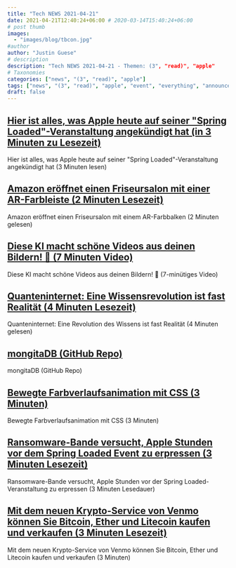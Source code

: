 ```yaml
---
title: "Tech NEWS 2021-04-21"
date: 2021-04-21T12:40:24+06:00 # 2020-03-14T15:40:24+06:00
# post thumb
images:
  - "images/blog/tbcon.jpg"
#author
author: "Justin Guese"
# description
description: "Tech NEWS 2021-04-21 - Themen: (3", "read)", "apple"
# Taxonomies
categories: ["news", "(3", "read)", "apple"]
tags: ["news", "(3", "read)", "apple", "event", "everything", "announced"]
draft: false
---
```


## [Hier ist alles, was Apple heute auf seiner "Spring Loaded"-Veranstaltung angekündigt hat (in 3 Minuten zu Lesezeit)](https://techcrunch.com/2021/04/20/heres-everything-apple-announced-at-its-spring-loaded-event-today/)

 Hier ist alles, was Apple heute auf seiner "Spring Loaded"-Veranstaltung angekündigt hat (3 Minuten lesen)

## [Amazon eröffnet einen Friseursalon mit einer AR-Farbleiste (2 Minuten Lesezeit)](https://www.engadget.com/amazon-hair-salon-ar-color-bar-121013314.html)

 Amazon eröffnet einen Friseursalon mit einem AR-Farbbalken (2 Minuten gelesen)

## [Diese KI macht schöne Videos aus deinen Bildern! 🌊 (7 Minuten Video)](https://www.youtube.com/watch?v=t7nO7MPcOGo&utm_source=tldrnewsletter/1/01000178f3e8b401-e9c6df05-7d54-4928-87bf-3dd9617a81ae-000000/7ovnpPyVwZ1wvropZP_P3oJp0fBvCp4QXjIZnCY0NVo=189)

 Diese KI macht schöne Videos aus deinen Bildern! 🌊 (7-minütiges Video)

## [Quanteninternet: Eine Wissensrevolution ist fast Realität (4 Minuten Lesezeit)](https://www.inverse.com/innovation/quantum-internet-is-coming)

 Quanteninternet: Eine Revolution des Wissens ist fast Realität (4 Minuten gelesen)

## [mongitaDB (GitHub Repo)](https://github.com/scottrogowski/mongita)

 mongitaDB (GitHub Repo)

## [Bewegte Farbverlaufsanimation mit CSS (3 Minuten)](https://souravdey777.hashnode.dev/moving-gradient-animation-with-css)

 Bewegte Farbverlaufsanimation mit CSS (3 Minuten)

## [Ransomware-Bande versucht, Apple Stunden vor dem Spring Loaded Event zu erpressen (3 Minuten Lesezeit)](https://therecord.media/ransomware-gang-tries-to-extort-apple-hours-ahead-of-spring-loaded-event/)

 Ransomware-Bande versucht, Apple Stunden vor der Spring Loaded-Veranstaltung zu erpressen (3 Minuten Lesedauer)

## [Mit dem neuen Krypto-Service von Venmo können Sie Bitcoin, Ether und Litecoin kaufen und verkaufen (3 Minuten Lesezeit)](https://arstechnica.com/tech-policy/2021/04/venmos-new-crypto-service-lets-you-buy-and-sell-bitcoin-ether-and-litecoin/)

 Mit dem neuen Krypto-Service von Venmo können Sie Bitcoin, Ether und Litecoin kaufen und verkaufen (3 Minuten)

